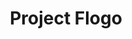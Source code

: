 ---
codehost: https://github.com/https://github.com/tibcosoftware/flogo
logohandle: flogoio
sort: flogo
title: Project Flogo
website: http://www.flogo.io/
---